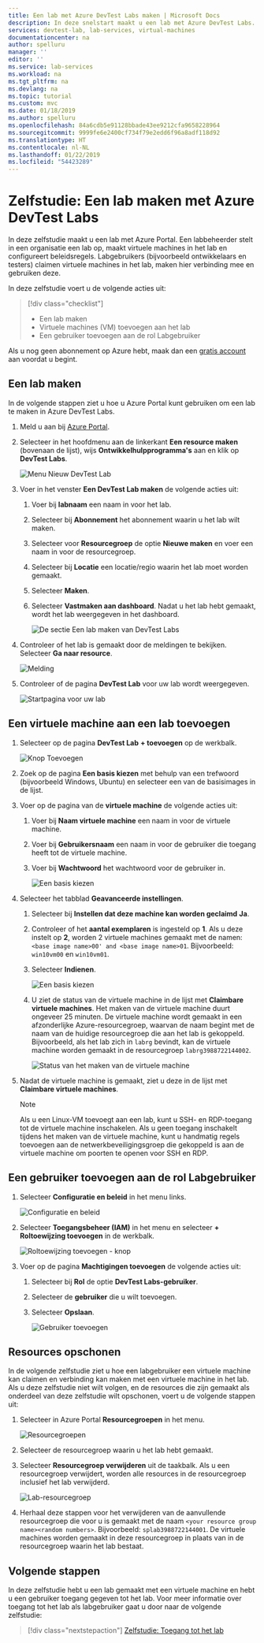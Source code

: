 ```yaml
---
title: Een lab met Azure DevTest Labs maken | Microsoft Docs
description: In deze snelstart maakt u een lab met Azure DevTest Labs.
services: devtest-lab, lab-services, virtual-machines
documentationcenter: na
author: spelluru
manager: ''
editor: ''
ms.service: lab-services
ms.workload: na
ms.tgt_pltfrm: na
ms.devlang: na
ms.topic: tutorial
ms.custom: mvc
ms.date: 01/18/2019
ms.author: spelluru
ms.openlocfilehash: 84a6cdb5e91128bbade43ee9212cfa9658228964
ms.sourcegitcommit: 9999fe6e2400cf734f79e2edd6f96a8adf118d92
ms.translationtype: HT
ms.contentlocale: nl-NL
ms.lasthandoff: 01/22/2019
ms.locfileid: "54423289"
---
```

# <a name="tutorial-set-up-a-lab-by-using-azure-devtest-labs"></a>Zelfstudie: Een lab maken met Azure DevTest Labs
In deze zelfstudie maakt u een lab met Azure Portal. Een labbeheerder stelt in een organisatie een lab op, maakt virtuele machines in het lab en configureert beleidsregels. Labgebruikers (bijvoorbeeld ontwikkelaars en testers) claimen virtuele machines in het lab, maken hier verbinding mee en gebruiken deze. 

In deze zelfstudie voert u de volgende acties uit:

> [!div class="checklist"]
> * Een lab maken
> * Virtuele machines (VM) toevoegen aan het lab
> * Een gebruiker toevoegen aan de rol Labgebruiker

Als u nog geen abonnement op Azure hebt, maak dan een [gratis account](https://azure.microsoft.com/free/) aan voordat u begint.

## <a name="create-a-lab"></a>Een lab maken
In de volgende stappen ziet u hoe u Azure Portal kunt gebruiken om een lab te maken in Azure DevTest Labs. 

1. Meld u aan bij [Azure Portal](https://portal.azure.com).
2. Selecteer in het hoofdmenu aan de linkerkant **Een resource maken** (bovenaan de lijst), wijs **Ontwikkelhulpprogramma's** aan en klik op **DevTest Labs**. 

    ![Menu Nieuw DevTest Lab](./media/tutorial-create-custom-lab/new-custom-lab-menu.png)
1. Voer in het venster **Een DevTest Lab maken** de volgende acties uit: 
    1. Voer bij **labnaam** een naam in voor het lab. 
    2. Selecteer bij **Abonnement** het abonnement waarin u het lab wilt maken. 
    3. Selecteer voor **Resourcegroep** de optie **Nieuwe maken** en voer een naam in voor de resourcegroep. 
    4. Selecteer bij **Locatie** een locatie/regio waarin het lab moet worden gemaakt. 
    5. Selecteer **Maken**. 
    6. Selecteer **Vastmaken aan dashboard**. Nadat u het lab hebt gemaakt, wordt het lab weergegeven in het dashboard. 

        ![De sectie Een lab maken van DevTest Labs](./media/tutorial-create-custom-lab/create-custom-lab-blade.png)
2. Controleer of het lab is gemaakt door de meldingen te bekijken. Selecteer **Ga naar resource**.  

    ![Melding](./media/tutorial-create-custom-lab/creation-notification.png)
3. Controleer of de pagina **DevTest Lab** voor uw lab wordt weergegeven. 

    ![Startpagina voor uw lab](./media/tutorial-create-custom-lab/lab-home-page.png)

## <a name="add-a-vm-to-the-lab"></a>Een virtuele machine aan een lab toevoegen

1. Selecteer op de pagina **DevTest Lab** **+ toevoegen** op de werkbalk. 

    ![Knop Toevoegen](./media/tutorial-create-custom-lab/add-vm-to-lab-button.png)
1. Zoek op de pagina **Een basis kiezen** met behulp van een trefwoord (bijvoorbeeld Windows, Ubuntu) en selecteer een van de basisimages in de lijst. 
1. Voer op de pagina van de **virtuele machine** de volgende acties uit: 
    1. Voer bij **Naam virtuele machine** een naam in voor de virtuele machine. 
    2. Voer bij **Gebruikersnaam** een naam in voor de gebruiker die toegang heeft tot de virtuele machine. 
    3. Voer bij **Wachtwoord** het wachtwoord voor de gebruiker in. 

        ![Een basis kiezen](./media/tutorial-create-custom-lab/new-virtual-machine.png)
1. Selecteer het tabblad **Geavanceerde instellingen**.
    1. Selecteer bij **Instellen dat deze machine kan worden geclaimd** **Ja**.
    2. Controleer of het **aantal exemplaren** is ingesteld op **1**. Als u deze instelt op **2**, worden 2 virtuele machines gemaakt met de namen: `<base image name>00' and <base image name>01`. Bijvoorbeeld: `win10vm00` en `win10vm01`.     
    3. Selecteer **Indienen**. 

        ![Een basis kiezen](./media/tutorial-create-custom-lab/new-vm-advanced-settings.png)
    9. U ziet de status van de virtuele machine in de lijst met **Claimbare virtuele machines**. Het maken van de virtuele machine duurt ongeveer 25 minuten. De virtuele machine wordt gemaakt in een afzonderlijke Azure-resourcegroep, waarvan de naam begint met de naam van de huidige resourcegroep die aan het lab is gekoppeld. Bijvoorbeeld, als het lab zich in `labrg` bevindt, kan de virtuele machine worden gemaakt in de resourcegroep `labrg3988722144002`. 

        ![Status van het maken van de virtuele machine](./media/tutorial-create-custom-lab/vm-creation-status.png)
1. Nadat de virtuele machine is gemaakt, ziet u deze in de lijst met **Claimbare virtuele machines**. 

    > [!NOTE] 
    > Als u een Linux-VM toevoegt aan een lab, kunt u SSH- en RDP-toegang tot de virtuele machine inschakelen. Als u geen toegang inschakelt tijdens het maken van de virtuele machine, kunt u handmatig regels toevoegen aan de netwerkbeveiligingsgroep die gekoppeld is aan de virtuele machine om poorten te openen voor SSH en RDP.

## <a name="add-a-user-to-the-lab-user-role"></a>Een gebruiker toevoegen aan de rol Labgebruiker

1. Selecteer **Configuratie en beleid** in het menu links. 

    ![Configuratie en beleid](./media/tutorial-create-custom-lab/configuration-and-policies-menu.png)
1. Selecteer **Toegangsbeheer (IAM)** in het menu en selecteer **+ Roltoewijzing toevoegen** in de werkbalk. 

    ![Roltoewijzing toevoegen - knop](./media/tutorial-create-custom-lab/add-role-assignment-button.png)
1. Voer op de pagina **Machtigingen toevoegen** de volgende acties uit:
    1. Selecteer bij **Rol** de optie **DevTest Labs-gebruiker**. 
    2. Selecteer de **gebruiker** die u wilt toevoegen. 
    3. Selecteer **Opslaan**.

        ![Gebruiker toevoegen](./media/tutorial-create-custom-lab/add-user.png)

## <a name="clean-up-resources"></a>Resources opschonen
In de volgende zelfstudie ziet u hoe een labgebruiker een virtuele machine kan claimen en verbinding kan maken met een virtuele machine in het lab. Als u deze zelfstudie niet wilt volgen, en de resources die zijn gemaakt als onderdeel van deze zelfstudie wilt opschonen, voert u de volgende stappen uit: 

1. Selecteer in Azure Portal **Resourcegroepen** in het menu. 

    ![Resourcegroepen](./media/tutorial-create-custom-lab/resource-groups.png)
1. Selecteer de resourcegroep waarin u het lab hebt gemaakt. 
1. Selecteer **Resourcegroep verwijderen** uit de taakbalk. Als u een resourcegroep verwijdert, worden alle resources in de resourcegroep inclusief het lab verwijderd. 

    ![Lab-resourcegroep](./media/tutorial-create-custom-lab/lab-resource-group.png)
1. Herhaal deze stappen voor het verwijderen van de aanvullende resourcegroep die voor u is gemaakt met de naam `<your resource group name><random numbers>`. Bijvoorbeeld: `splab3988722144001`. De virtuele machines worden gemaakt in deze resourcegroep in plaats van in de resourcegroep waarin het lab bestaat. 

## <a name="next-steps"></a>Volgende stappen
In deze zelfstudie hebt u een lab gemaakt met een virtuele machine en hebt u een gebruiker toegang gegeven tot het lab. Voor meer informatie over toegang tot het lab als labgebruiker gaat u door naar de volgende zelfstudie:

> [!div class="nextstepaction"]
> [Zelfstudie: Toegang tot het lab](tutorial-use-custom-lab.md)

